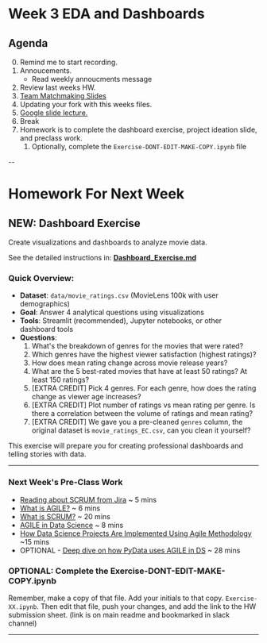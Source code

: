 # Week 3 EDA and Dashboards


## Agenda
0. Remind me to start recording.
0. Annoucements.
	* Read weekly annoucments message
0. Review last weeks HW.
1. [Team Matchmaking Slides](https://docs.google.com/presentation/d/14byZY6zfrfDIu6W0GDIfgQjpunf7lXoefwVolWv8WVs/edit?slide=id.g2fe36577cca_0_931#slide=id.g2fe36577cca_0_931)
0. Updating your fork with this weeks files. 
0. [Google slide lecture.](https://docs.google.com/presentation/d/1ppQ9qWHeZgN7Zxxah15NwscZIEWsuoW2JEbyul3cDmM/edit?slide=id.g343889e08ee_0_1271#slide=id.g343889e08ee_0_1271)
0. Break
0. Homework is to complete the dashboard exercise, project ideation slide, and preclass work.
	1. Optionally, complete the `Exercise-DONT-EDIT-MAKE-COPY.ipynb` file


-- 

# Homework For Next Week

## NEW: Dashboard Exercise
Create visualizations and dashboards to analyze movie data.

See the detailed instructions in: **[Dashboard_Exercise.md](Dashboard_Exercise.md)**

### Quick Overview:
- **Dataset**: `data/movie_ratings.csv` (MovieLens 100k with user demographics)
- **Goal**: Answer 4 analytical questions using visualizations
- **Tools**: Streamlit (recommended), Jupyter notebooks, or other dashboard tools
- **Questions**:
  1) What's the breakdown of genres for the movies that were rated?
  2) Which genres have the highest viewer satisfaction (highest ratings)? 
  3) How does mean rating change across movie release years?
  4) What are the 5 best-rated movies that have at least 50 ratings? At least 150 ratings?
  5) [EXTRA CREDIT] Pick 4 genres. For each genre, how does the rating change as viewer age increases?
  6) [EXTRA CREDIT] Plot number of ratings vs mean rating per genre. Is there a correlation between the volume of ratings and mean rating?
  7) [EXTRA CREDIT] We gave you a pre-cleaned `genres` column, the original dataset is `movie_ratings_EC.csv`, can you clean it yourself?

This exercise will prepare you for creating professional dashboards and telling stories with data.

---

### Next Week's Pre-Class Work
* [Reading about SCRUM from Jira](https://www.atlassian.com/agile/project-management/project-management-intro) ~ 5 mins
* [What is AGILE?](https://www.youtube.com/watch?v=8eVXTyIZ1Hs&ab_channel=Simplilearn) ~ 6 mins
* [What is SCRUM?](https://www.youtube.com/watch?v=SWDhGSZNF9M) ~ 20 mins
* [AGILE in Data Science](https://www.youtube.com/watch?v=qI73C05mf3U&ab_channel=TheAgileScrumChannel) ~ 8 mins
* [How Data Science Projects Are Implemented Using Agile Methodology](https://www.youtube.com/watch?si=od_fGFog_-XP6w5B&v=gYsU2VTESE8&feature=youtu.be) ~15 mins
* OPTIONAL - [Deep dive on how PyData uses AGILE in DS](https://www.youtube.com/watch?v=7HR-vrYN1oU&ab_channel=PyData) ~ 28 mins

### OPTIONAL: Complete the Exercise-DONT-EDIT-MAKE-COPY.ipynb
Remember, make a copy of that file.  Add your initials to that copy. `Exercise-XX.ipynb`. Then edit that file, push your changes, and add the link to the HW submission sheet. (link is on main readme and bookmarked in slack channel)

--- 







